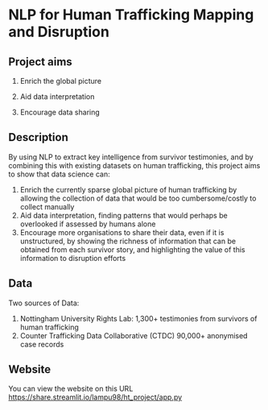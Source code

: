 # NLP for Human Trafficking Mapping and Disruption

## Project aims

1. Enrich the global picture

2. Aid data interpretation

3. Encourage data sharing

## Description
By using NLP to extract key intelligence from survivor testimonies, and by combining this with existing datasets on human trafficking, this project aims to show that data science can:
1. Enrich the currently sparse global picture of human trafficking by allowing the collection of data that would be too cumbersome/costly to collect manually
2. Aid data interpretation, finding patterns that would perhaps be overlooked if assessed by humans alone
3. Encourage more organisations to share their data, even if it is unstructured, by showing the richness of information that can be obtained from each survivor story, and highlighting the value of this information to disruption efforts


## Data
Two sources of Data:
1. Nottingham University Rights Lab: 1,300+ testimonies from survivors of human trafficking
2. Counter Trafficking Data Collaborative (CTDC) 90,000+ anonymised case records


## Website 
You can view the website on this URL
https://share.streamlit.io/lampu98/ht_project/app.py


